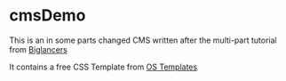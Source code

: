 cmsDemo
=======

This is an in some parts changed CMS written after the multi-part tutorial from [Biglancers](http://biglancers.com/blog/)

It contains a free CSS Template from [OS Templates](http://www.os-templates.com/)